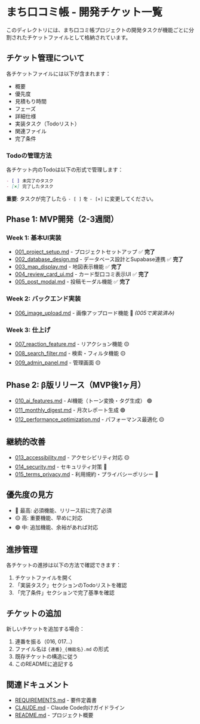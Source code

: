 # まち口コミ帳 - 開発チケット一覧

このディレクトリには、まち口コミ帳プロジェクトの開発タスクが機能ごとに分割されたチケットファイルとして格納されています。

## チケット管理について

各チケットファイルには以下が含まれます：
- 概要
- 優先度
- 見積もり時間
- フェーズ
- 詳細仕様
- 実装タスク（Todoリスト）
- 関連ファイル
- 完了条件

### Todoの管理方法

各チケット内のTodoは以下の形式で管理します：

```markdown
- [ ] 未完了のタスク
- [×] 完了したタスク
```

**重要**: タスクが完了したら `- [ ]` を `- [×]` に変更してください。

## Phase 1: MVP開発（2-3週間）

### Week 1: 基本UI実装
- [001_project_setup.md](./001_project_setup.md) - プロジェクトセットアップ ✅ **完了**
- [002_database_design.md](./002_database_design.md) - データベース設計とSupabase連携 ✅ **完了**
- [003_map_display.md](./003_map_display.md) - 地図表示機能 ✅ **完了**
- [004_review_card_ui.md](./004_review_card_ui.md) - カード型口コミ表示UI ✅ **完了**
- [005_post_modal.md](./005_post_modal.md) - 投稿モーダル機能 ✅ **完了**

### Week 2: バックエンド実装
- [006_image_upload.md](./006_image_upload.md) - 画像アップロード機能 🔴 *(005で実装済み)*

### Week 3: 仕上げ
- [007_reaction_feature.md](./007_reaction_feature.md) - リアクション機能 🟡
- [008_search_filter.md](./008_search_filter.md) - 検索・フィルタ機能 🟡
- [009_admin_panel.md](./009_admin_panel.md) - 管理画面 🟡

## Phase 2: β版リリース（MVP後1ヶ月）

- [010_ai_features.md](./010_ai_features.md) - AI機能（トーン変換・タグ生成） 🟢
- [011_monthly_digest.md](./011_monthly_digest.md) - 月次レポート生成 🟢
- [012_performance_optimization.md](./012_performance_optimization.md) - パフォーマンス最適化 🟡

## 継続的改善

- [013_accessibility.md](./013_accessibility.md) - アクセシビリティ対応 🟡
- [014_security.md](./014_security.md) - セキュリティ対策 🔴
- [015_terms_privacy.md](./015_terms_privacy.md) - 利用規約・プライバシーポリシー 🔴

## 優先度の見方

- 🔴 最高: 必須機能、リリース前に完了必須
- 🟡 高: 重要機能、早めに対応
- 🟢 中: 追加機能、余裕があれば対応

## 進捗管理

各チケットの進捗は以下の方法で確認できます：

1. チケットファイルを開く
2. 「実装タスク」セクションのTodoリストを確認
3. 「完了条件」セクションで完了基準を確認

## チケットの追加

新しいチケットを追加する場合：

1. 連番を振る（016, 017...）
2. ファイル名は `{連番}_{機能名}.md` の形式
3. 既存チケットの構造に従う
4. このREADMEに追記する

## 関連ドキュメント

- [REQUIREMENTS.md](../REQUIREMENTS.md) - 要件定義書
- [CLAUDE.md](../CLAUDE.md) - Claude Code向けガイドライン
- [README.md](../README.md) - プロジェクト概要
